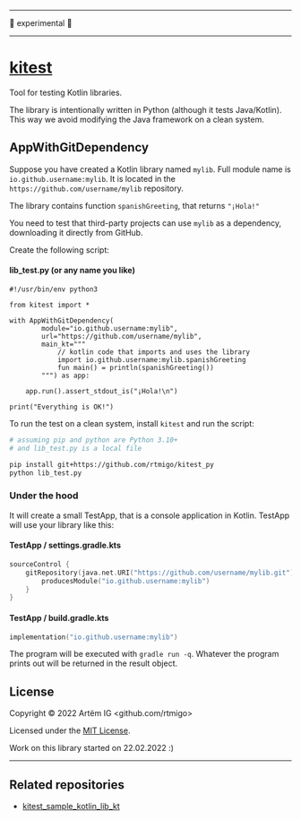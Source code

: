 --------------------------------------------------------------------------------
🚧 experimental 🚧

--------------------------------------------------------------------------------

# [kitest](https://github.com/rtmigo/kitest_py)



Tool for testing Kotlin libraries.

The library is intentionally written in Python (although it tests Java/Kotlin). 
This way we avoid modifying the Java framework on a clean system.

## AppWithGitDependency

Suppose you have created a Kotlin library named `mylib`. Full module name is
`io.github.username:mylib`. It is located in the `https://github.com/username/mylib` 
repository.

The library contains function `spanishGreeting`, that returns `"¡Hola!"`

You need to test that third-party projects can use `mylib` as a 
dependency, downloading it directly from GitHub.


Create the following script: 

#### lib_test.py (or any name you like)

```python3
#!/usr/bin/env python3 

from kitest import *

with AppWithGitDependency(
        module="io.github.username:mylib",
        url="https://github.com/username/mylib",
        main_kt="""
            // kotlin code that imports and uses the library        
            import io.github.username:mylib.spanishGreeting
            fun main() = println(spanishGreeting())
        """) as app:
    
    app.run().assert_stdout_is("¡Hola!\n")

print("Everything is OK!")
```

To run the test on a clean system, install `kitest` and run the script:

```bash
# assuming pip and python are Python 3.10+
# and lib_test.py is a local file

pip install git+https://github.com/rtmigo/kitest_py
python lib_test.py
```

### Under the hood

It will create a small TestApp, that is a console application in Kotlin. TestApp
will use your library like this:

#### TestApp / settings.gradle.kts

```kotlin
sourceControl {
    gitRepository(java.net.URI("https://github.com/username/mylib.git")) {
        producesModule("io.github.username:mylib")
    }
}
```

#### TestApp / build.gradle.kts

```kotlin
implementation("io.github.username:mylib")
```

The program will be executed with `gradle run -q`. Whatever the program prints
out will be returned in the result object.

## License

Copyright © 2022 
Artёm IG <github.com/rtmigo>

Licensed under
the [MIT License](https://github.com/rtmigo/kitest_py/blob/dev/LICENSE).

Work on this library started on 22.02.2022 :)

--------------------------------------------------------------------------------

## Related repositories

* [kitest_sample_kotlin_lib_kt](https://github.com/rtmigo/kitest_sample_kotlin_lib_kt)
